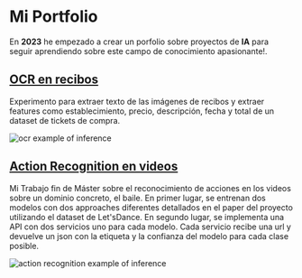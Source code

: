# Mi Portfolio
En **2023** he empezado a crear un porfolio sobre proyectos de **IA** para seguir aprendiendo sobre este campo de conocimiento apasionante!.


## [OCR en recibos](https://github.com/pilarcode/demo-receipt-ocr)

Experimento para extraer texto de las imágenes de recibos y extraer features como establecimiento, precio, descripción, fecha y total de un dataset de tickets de compra. 

![ocr example of inference](https://github.com/pilarcode/portfolio/blob/main/images/ocr-extraccion-campos.png)

## [Action Recognition en videos ](https://github.com/pilarcode/action-recognition-in-videos)

Mi Trabajo fin de Máster sobre el reconocimiento de acciones en los videos sobre un dominio concreto, el baile. En primer lugar, se entrenan dos modelos con dos approaches diferentes detallados en el paper del proyecto utilizando el dataset de Let'sDance. En segundo lugar, se implementa una API con dos servicios uno para cada modelo. Cada servicio recibe una url y devuelve un json con la etiqueta y la confianza del modelo para cada clase posible.


![action recognition example of inference](https://github.com/pilarcode/portfolio/blob/main/images/action_recognition.png)
